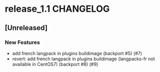 # release_1.1 CHANGELOG

## [Unreleased]

### New Features

- add french langpack in plugins buildimage (backport #5) (#7)
- revert: add french langpack in plugins buildimage (langpacks-fr not available in CentOS7) (backport #8) (#9)



